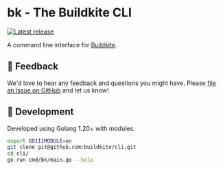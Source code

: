 # bk - The Buildkite CLI

[![Latest release](https://img.shields.io/github/release/buildkite/cli.svg)](https://github.com/buildkite/cli/releases/latest)

A command line interface for [Buildkite](https://buildkite.com/).

## 💬 Feedback

We'd love to hear any feedback and questions you might have. Please [file an issue on GitHub](https://github.com/buildkite/cli/issues) and let us know!

## 🔨 Development

Developed using Golang 1.20+ with modules.

```bash
export GO111MODULE=on
git clone git@github.com:buildkite/cli.git
cd cli/
go run cmd/bk/main.go --help
```
